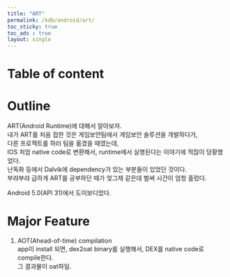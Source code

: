 ```yaml
---
title: "ART"
permalink: /kdb/android/art/
toc_sticky: true
toc_ads : true
layout: single
---
```


# Table of content

# Outline
ART(Android Runtime)에 대해서 알아보자.   
내가 ART를 처음 접한 것은 게임보안팀에서 게임보안 솔루션을 개발하다가,   
다른 프로젝트를 하러 팀을 옮겼을 때였는데,   
IOS 처엄 native code로 변환해서, runtime에서 실행된다는 이야기에 적잖이 당황했었다.   
난독화 등에서 Dalvik에 dependency가 있는 부분들이 있었던 것이다.   
부랴부랴 급하게 ART를 공부하던 때가 엊그제 같은데 벌써 시간이 엄청 흘렀다.    

Android 5.0(API 31)에서 도이보디었다.   

# Major Feature
1. AOT(Ahead-of-time) compilation  
app이 install 되면, dex2oat binary를 실행해서, DEX를 native code로 compile한다.  
그 결과물이 oat파일.  


